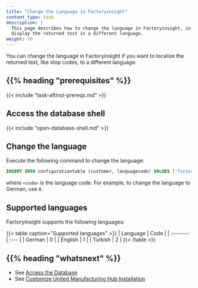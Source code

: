 ```yaml
---
title: "Change the Language in Factoryinsight"
content_type: task
description: |
  This page describes how to change the language in Factoryinsight, in order to
  display the returned text in a different language.
weight: 70
---
```


<!-- overview -->

You can change the language in Factoryinsight if you want to localize the returned
text, like stop codes, to a different language.

## {{% heading "prerequisites" %}}

{{< include "task-aftinst-prereqs.md" >}}

<!-- steps -->

## Access the database shell

{{< include "open-database-shell.md" >}}

## Change the language

Execute the following command to change the language:

```sql
INSERT INTO configurationtable (customer, languagecode) VALUES ('factoryinsight', <code>) ON CONFLICT(customer) DO UPDATE SET languagecode=<code>;
```

 where `<code>` is the language code. For example, to change the language to
 German, use `0`.

<!-- discussion -->
## Supported languages

Factoryinsight supports the following languages:

{{< table caption="Supported languages" >}}
| Language | Code |
| :------- | :--- |
| German   | 0    |
| English  | 1    |
| Turkish  | 2    |
{{< /table >}}

<!-- Optional section; add links to information related to this topic. -->
## {{% heading "whatsnext" %}}

- See [Access the Database](/docs/production-guide/administration/access-database)
- See [Customize United Manufacturing Hub Installation](/docs/production-guide/administration/customize-umh-installation)
